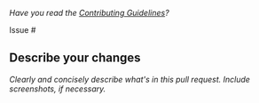*Have you read the [Contributing Guidelines](https://github.com/adaves1/p/blob/master/CONTRIBUTING.md)?*

Issue #

## Describe your changes

*Clearly and concisely describe what's in this pull request. Include screenshots, if necessary.*

